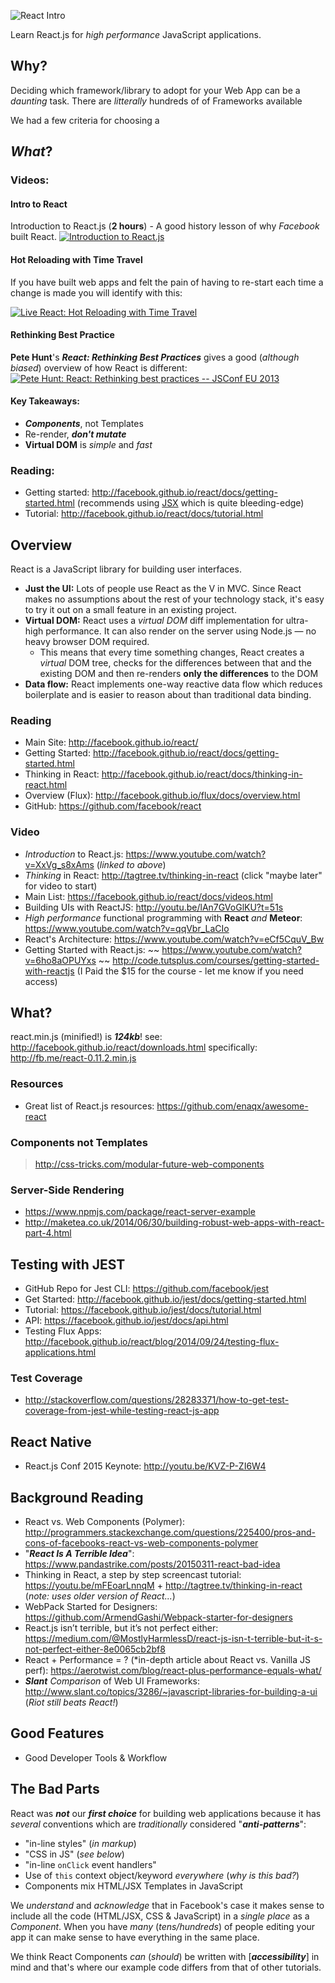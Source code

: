 ![React Intro](http://i.imgur.com/yH3JkIH.png)

Learn React.js for *high performance* JavaScript applications.


## Why?

Deciding which framework/library to adopt for your Web App can be
a *daunting* task. There are *litterally* hundreds of of
Frameworks available




We had a few criteria for choosing a

## *What*?



### Videos:

#### Intro to React

Introduction to React.js (**2 hours**) - A good history lesson of why *Facebook* built React.
[![Introduction to React.js](https://cloud.githubusercontent.com/assets/194400/12367017/f114d87a-bbd6-11e5-9e7d-2510aa66ca57.png)](https://youtu.be/XxVg_s8xAms "Introduction to React.js")

#### Hot Reloading with Time Travel

If you have built web apps and felt the pain of having to
re-start each time a change is made you will identify with this:

[![Live React: Hot Reloading with Time Travel](https://cloud.githubusercontent.com/assets/194400/12371630/f7c3c758-bc30-11e5-949a-7b8c9f957269.png)](https://youtu.be/xsSnOQynTHs "Live React: Hot Reloading with Time Travel")


#### Rethinking Best Practice

**Pete Hunt**'s ***React: Rethinking Best Practices***
gives a good (*although biased*) overview of how React is different:
[![Pete Hunt: React: Rethinking best practices -- JSConf EU 2013](https://cloud.githubusercontent.com/assets/194400/12365803/050e1ff6-bbcf-11e5-8f27-80884b7530c4.png)](https://youtu.be/x7cQ3mrcKaY "Pete Hunt: React: Rethinking best practices -- JSConf EU 2013")

#### Key Takeaways:

+ ***Components***, not Templates
+ Re-render, ***don't mutate***
+ **Virtual DOM** is *simple* and *fast*


### Reading:

- Getting started: http://facebook.github.io/react/docs/getting-started.html
(recommends using [JSX](http://jsx.github.io) which is quite bleeding-edge)
- Tutorial: http://facebook.github.io/react/docs/tutorial.html


## Overview

React is a JavaScript library for building user interfaces.

+ **Just the UI:** Lots of people use React as the V in MVC.
Since React makes no assumptions about the rest of your technology stack,
it's easy to try it out on a small feature in an existing project.
+ **Virtual DOM:** React uses a *virtual DOM* diff implementation
for ultra-high performance. It can also render on the server using
Node.js — no heavy browser DOM required.
  * This means that every time something changes, React creates a _virtual_ DOM tree, checks for the differences between that and the existing DOM and then re-renders **only the differences** to the DOM
+ **Data flow:** React implements one-way reactive data flow which reduces
boilerplate and is easier to reason about than traditional data binding.


### Reading

+ Main Site: http://facebook.github.io/react/
+ Getting Started: http://facebook.github.io/react/docs/getting-started.html
+ Thinking in React: http://facebook.github.io/react/docs/thinking-in-react.html
+ Overview (Flux): http://facebook.github.io/flux/docs/overview.html
+ GitHub: https://github.com/facebook/react

### Video

+ *Introduction* to React.js: https://www.youtube.com/watch?v=XxVg_s8xAms (*linked to above*)
+ *Thinking* in React: http://tagtree.tv/thinking-in-react (click "maybe later" for video to start)
+ Main List: https://facebook.github.io/react/docs/videos.html
+ Building UIs with ReactJS: http://youtu.be/lAn7GVoGlKU?t=51s
+ *High performance* functional programming with **React** *and* **Meteor**:
https://www.youtube.com/watch?v=qqVbr_LaCIo
+ React's Architecture: https://www.youtube.com/watch?v=eCf5CquV_Bw
+ Getting Started with React.js: ~~ https://www.youtube.com/watch?v=6ho8aOPUYxs ~~
http://code.tutsplus.com/courses/getting-started-with-reactjs
(I Paid the $15 for the course - let me know if you need access)



## What?

react.min.js (minified!) is ***124kb***!
see: http://facebook.github.io/react/downloads.html
specifically: http://fb.me/react-0.11.2.min.js

### Resources

- Great list of React.js resources: https://github.com/enaqx/awesome-react

### Components not Templates

> http://css-tricks.com/modular-future-web-components

### Server-Side Rendering

+ https://www.npmjs.com/package/react-server-example
+ http://maketea.co.uk/2014/06/30/building-robust-web-apps-with-react-part-4.html


## Testing with JEST

+ GitHub Repo for Jest CLI: https://github.com/facebook/jest
+ Get Started: http://facebook.github.io/jest/docs/getting-started.html
+ Tutorial: https://facebook.github.io/jest/docs/tutorial.html
+ API: https://facebook.github.io/jest/docs/api.html
+ Testing Flux Apps: http://facebook.github.io/react/blog/2014/09/24/testing-flux-applications.html

### Test Coverage

+ http://stackoverflow.com/questions/28283371/how-to-get-test-coverage-from-jest-while-testing-react-js-app

## React Native

- React.js Conf 2015 Keynote: http://youtu.be/KVZ-P-ZI6W4


## Background Reading

+ React vs. Web Components (Polymer):
http://programmers.stackexchange.com/questions/225400/pros-and-cons-of-facebooks-react-vs-web-components-polymer
+ "***React Is A Terrible Idea***":
https://www.pandastrike.com/posts/20150311-react-bad-idea
+ Thinking in React, a step by step screencast tutorial:
https://youtu.be/mFEoarLnnqM + http://tagtree.tv/thinking-in-react
(*note: uses older version of React...*)
+ WebPack Started for Designers:
https://github.com/ArmendGashi/Webpack-starter-for-designers
+ React.js isn’t terrible, but it’s not perfect either:  https://medium.com/@MostlyHarmlessD/react-js-isn-t-terrible-but-it-s-not-perfect-either-8e0065cb2bf8
+ React + Performance = ? (*in-depth article about React vs. Vanilla JS perf): https://aerotwist.com/blog/react-plus-performance-equals-what/
+ ***Slant*** *Comparison* of Web UI Frameworks:
http://www.slant.co/topics/3286/~javascript-libraries-for-building-a-ui (*Riot still beats React!*)

## Good Features

+ Good Developer Tools & Workflow

## The Bad Parts

React was ***not*** our ***first choice*** for
building web applications because it has *several*
conventions which are *traditionally* considered "***anti-patterns***":
+ "in-line styles" (*in markup*)
+ "CSS in JS" (*see below*)
+ "in-line `onClick` event handlers"
+ Use of `this` context object/keyword *everywhere* (*why is this bad?*)
+ Components mix HTML/JSX Templates in JavaScript

We *understand* and *acknowledge* that in Facebook's case
it makes sense to include all the code (HTML/JSX, CSS & JavaScript)
in a *single place* as a *Component*.
When you have *many* (*tens/hundreds*) of people
editing your app it can make sense to have everything in
the same place.

We think React Components *can* (*should*) be written
with [***accessibility***] in mind and that's where our
example code differs from that of other tutorials.
